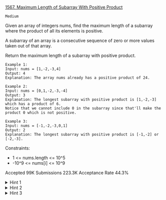 [1567. Maximum Length of Subarray With Positive Product](https://leetcode.com/problems/maximum-length-of-subarray-with-positive-product/)

`Medium`

Given an array of integers nums, find the maximum length of a subarray where the product of all its elements is positive.

A subarray of an array is a consecutive sequence of zero or more values taken out of that array.

Return the maximum length of a subarray with positive product.

```
Example 1:
Input: nums = [1,-2,-3,4]
Output: 4
Explanation: The array nums already has a positive product of 24.

Example 2:
Input: nums = [0,1,-2,-3,-4]
Output: 3
Explanation: The longest subarray with positive product is [1,-2,-3] which has a product of 6.
Notice that we cannot include 0 in the subarray since that'll make the product 0 which is not positive.

Example 3:
Input: nums = [-1,-2,-3,0,1]
Output: 2
Explanation: The longest subarray with positive product is [-1,-2] or [-2,-3].
``` 

Constraints:

- 1 <= nums.length <= 10^5
- -10^9 <= nums[i] <= 10^9

Accepted
99K
Submissions
223.3K
Acceptance Rate
44.3%

<details>
<summary>Hint 1</summary>

Split the whole array into subarrays by zeroes since a subarray with positive product cannot contain any zero.

</details>
<details>
<summary>Hint 2</summary>

If the subarray has even number of negative numbers, the whole subarray has positive product.

</details>
<details>
<summary>Hint 3</summary>

Otherwise, we have two choices, either - remove the prefix till the first negative element in this subarray, or remove the suffix starting from the last negative element in this subarray.

</details>
